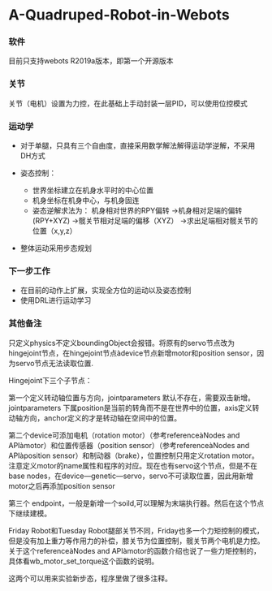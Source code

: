 # A-Quadruped-Robot-in-Webots

### 软件

目前只支持webots R2019a版本，即第一个开源版本

### 关节

关节（电机）设置为力控，在此基础上手动封装一层PID，可以使用位控模式

### 运动学

* 对于单腿，只具有三个自由度，直接采用数学解法解得运动学逆解，不采用DH方式
* 姿态控制：
  * 世界坐标建立在机身水平时的中心位置
  * 机身坐标在机身中心，与机身固连
  * 姿态逆解求法为： 机身相对世界的RPY偏转 →机身相对足端的偏转(RPY+XYZ) →髋关节相对足端的偏移（XYZ） →求出足端相对髋关节的位置（x,y,z）	

* 整体运动采用步态规划

### 下一步工作

* 在目前的动作上扩展，实现全方位的运动以及姿态控制
* 使用DRL进行运动学习

### 其他备注

只定义physics不定义boundingObject会报错。将原有的servo节点改为hingejoint节点，在hingejoint节点àdevice节点新增motor和position sensor，因为servo节点无法读取位置.

Hingejoint下三个子节点：

第一个<jointparameters>定义转动轴位置与方向，jointparameters 默认不存在，需要双击新增。jointparameters 下属position是当前的转角而不是在世界中的位置，axis定义转动轴方向，anchor定义的才是转动轴在空间中的位置。

第二个device可添加电机（rotation motor）（参考referenceàNodes and APIàmotor）和位置传感器（position sensor）（参考referenceàNodes and APIàposition sensor）和制动器（brake），位置控制只用定义rotation motor。注意定义motor的name属性和程序的对应。现在也有servo这个节点，但是不在base nodes，在device—genetic—servo，servo不可读取位置，因此用新增motor之后再添加position sensor

第三个 endpoint，一般是新增一个soild,可以理解为末端执行器。然后在这个节点下继续建模。

Friday Robot和Tuesday Robot腿部关节不同，Friday也多一个力矩控制的模式，但是没有加上重力等作用力的补偿，膝关节为位置控制，髋关节两个电机是力控。关于这个referenceàNodes and APIàmotor的函数介绍也说了一些力矩控制的，具体看wb_motor_set_torque这个函数的说明。

这两个可以用来实验新步态，程序里做了很多注释。